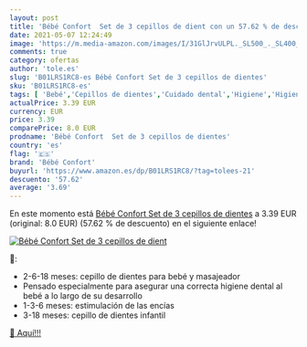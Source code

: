 ```yaml
---
layout: post
title: 'Bébé Confort  Set de 3 cepillos de dient con un 57.62 % de descuento'
date: 2021-05-07 12:24:49
image: 'https://m.media-amazon.com/images/I/31GlJrvULPL._SL500_._SL400_.jpg'
comments: true
category: ofertas
author: 'tole.es'
slug: 'B01LRS1RC8-es Bébé Confort Set de 3 cepillos de dientes'
sku: 'B01LRS1RC8-es'
tags: [ 'Bebé','Cepillos de dientes','Cuidado dental','Higiene','Higiene y cuidado','bébé','bébé confort','confort', ]
actualPrice: 3.39 EUR
currency: EUR
price: 3.39
comparePrice: 8.0 EUR
prodname: 'Bébé Confort  Set de 3 cepillos de dientes'
country: 'es'
flag: '🇪🇸'
brand: 'Bébé Confort'
buyurl: 'https://www.amazon.es/dp/B01LRS1RC8/?tag=tolees-21'
descuento: '57.62'
average: '3.69'
---
```


En este momento está [Bébé Confort  Set de 3 cepillos de dientes](https://www.amazon.es/dp/B01LRS1RC8/?tag=tolees-21) a 3.39 EUR (original: 8.0 EUR) (57.62 %  de descuento) en el siguiente enlace!

[![Bébé Confort  Set de 3 cepillos de dient](https://m.media-amazon.com/images/I/31GlJrvULPL._SL500_._SL400_.jpg)](https://www.amazon.es/dp/B01LRS1RC8/?tag=tolees-21)

🔎:

- 2-6-18 meses: cepillo de dientes para bebé y masajeador
- Pensado especialmente para asegurar una correcta higiene dental al bebé a lo largo de su desarrollo
- 1-3-6 meses: estimulación de las encías
- 3-18 meses: cepillo de dientes infantil

[🛒 Aquí!!!](https://www.amazon.es/dp/B01LRS1RC8/?tag=tolees-21)
